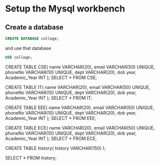 # Setup the Mysql workbench

## Create a database
```sql
CREATE DATABASE college;
```

and use that database
```sql
USE college;
```


CREATE TABLE CSE(
    name VARCHAR(20),
    email VARCHAR(50) UNIQUE,
    phoneNo VARCHAR(10) UNIQUE,
    dept VARCHAR(20),
    dob year,
    Academic_Year INT
);
SELECT * FROM CSE;



CREATE TABLE IT(
    name VARCHAR(20),
    email VARCHAR(50) UNIQUE,
	phoneNo VARCHAR(10) UNIQUE,
    dept VARCHAR(20),
    dob year,
	Academic_Year INT
);
SELECT * FROM IT;



CREATE TABLE EEE(
    name VARCHAR(20),
    email VARCHAR(50) UNIQUE,
	phoneNo VARCHAR(10) UNIQUE,
    dept VARCHAR(20),
    dob year,
	Academic_Year INT
);
SELECT * FROM EEE;


CREATE TABLE ECE(
    name VARCHAR(20),
    email VARCHAR(50) UNIQUE,
	phoneNo VARCHAR(10) UNIQUE,
    dept VARCHAR(20),
    dob year,
	Academic_Year INT
);
SELECT * FROM ECE;

CREATE TABLE history(
    history VARCHAR(150)
);


SELECT * FROM history;
